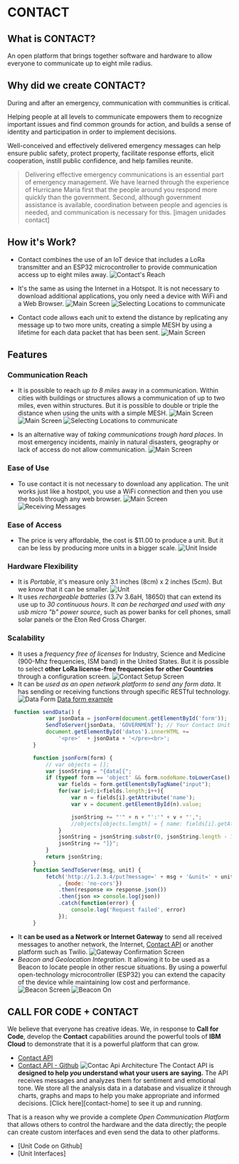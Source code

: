 # CONTACT

## What is CONTACT?
An open platform that brings together software and hardware to allow everyone to communicate up to eight mile radius.

## Why did we create CONTACT?
During and after an emergency, communication with communities is critical.

Helping people at all levels to communicate empowers them to recognize important issues and find common grounds for action, and builds a sense of identity and participation in order to implement decisions.

Well-conceived and effectively delivered emergency messages can help ensure public safety, protect property, facilitate response efforts, elicit cooperation, instill public confidence, and help families reunite.

> Delivering effective emergency communications is an essential part of emergency management. We have learned through the experience of Hurricane Maria first that the people around you respond more quickly than the government. Second, although government assistance is available, coordination between people and agencies is needed, and communication is necessary for this.
[imagen unidades contact]


## How it's Work?
- Contact combines the use of an IoT device that includes a LoRa transmitter and an ESP32 microcontroller to provide communication access up to eight miles away.
![Contact's Reach](/Platform/images/contact-reach.png)

- It's the same as using the Internet in a Hotspot. It is not necessary to download additional applications, you only need a device with WiFi and a Web Browser.
![Main Screen](/Platform/images/group-msg-00.png)
![Selecting Locations to communicate](/Platform/images/sending-msg.png)

- Contact code allows each unit to extend the distance by replicating any message up to two more units, creating a simple MESH by using a lifetime for each data packet that has been sent.
![Main Screen](/Platform/images/simple-mesh.png)

## Features
### Communication Reach
- It is possible to reach *up to 8 miles* away in a communication. Within cities with buildings or structures allows a communication of up to two miles, even within structures. But it is possible to double or triple the distance when using the units with a simple MESH.
![Main Screen](/Platform/images/contact-reach.png)
![Main Screen](/Platform/images/simple-mesh.png)
![Selecting Locations to communicate](/Platform/images/msg-units-selection.png)

- Is an alternative way of *taking communications trough hard places*. In most emergency incidents, mainly in natural disasters, geography or lack of access do not allow communication.
![Main Screen](/Platform/images/simple-mesh.png)

### Ease of Use
- To use contact it is not necessary to download any application. The unit works just like a hostpot, you use a WiFi connection and then you use the tools through any web browser.
![Main Screen](/Platform/images/group-msg-00.png)
![Receiving Messages](/Platform/images/group-msg-02.png)

### Ease of Access
- The price is very affordable, the cost is $11.00 to produce a unit. But it can be less by producing more units in a bigger scale.
![Unit Inside](/Platform/images/unit-inside.jpg)

### Hardware Flexibility
- It is *Portable*, it's measure only 3.1 inches (8cm) x 2 inches (5cm). But we know that it can be smaller.
![Unit](/Platform/images/contact-unit.jpg)
- It uses *rechargeable batteries* (3.7v 3.6aH, 18650) that can extend its use up to *30 continuous hours*. It *can be recharged and used with any usb micro "b" power source*, such as power banks for cell phones, small solar panels or the Eton Red Cross Charger.


### Scalability
- It uses a *frequency free of licenses* for Industry, Science and Medicine (900-Mhz frequencies, ISM band) in the United States. But it is possible to select **other LoRa license-free frequencies for other Countries** through a configuration screen.
![Contact Setup Screen](/Platform/images/contact-setup.png)
- It can be *used as an open network platform to send any form data*. It has sending or receiving functions through specific RESTful technology.
![Data Form](/Platform/images/form-data.png)
[Data form example]
```javascript
  function sendData() {
            var jsonData = jsonForm(document.getElementById('form'));
            SendToServer(jsonData, 'GOVERNMENT'); // Your Contact Unit
            document.getElementById('datos').innerHTML += 
                '<pre>'  + jsonData + '</pre><br>';            
        }

        function jsonForm(form) {  
            // var objects = [];  
            var jsonString = "{data[{";
            if (typeof form == 'object' && form.nodeName.toLowerCase() == "form") {  
                var fields = form.getElementsByTagName("input");  
                for(var i=0;i<fields.length;i++){ 
                    var n = fields[i].getAttribute('name'); 
                    var v = document.getElementById(n).value;

                    jsonString += "'" + n + "':'" + v + "',";
                    //objects[objects.length] = { name: fields[i].getAttribute("name"), value: fields[i].getAttribute("value") };  
                }  
                jsonString = jsonString.substr(0, jsonString.length - 1);
                jsonString += "]}";
            }  
            return jsonString;  
        }      
        function SendToServer(msg, unit) {         
            fetch('http://1.2.3.4/put?message=' + msg + '&unit=' + unit + '&usr=JSON'
                , {mode: 'no-cors'})
                .then(response => response.json())
                .then(json => console.log(json))
                .catch(function(error) {  
                    console.log('Request failed', error)  
                });
        }       
```
- It **can be used as a Network or Internet Gateway** to send all received messages to another network, the Internet,  [Contact API] or another platform such as Twilio.
![Gateway Confirmation Screen](/Platform/images/gateway.png)
- *Beacon and Geolocation Integration*. It allowing it to be used as a Beacon to locate people in other rescue situations. By using a powerful open-technology microcontroller (ESP32) you can extend the capacity of the device while maintaining low cost and performance. 
![Beacon Screen](/Platform/images/beacon-option.png)
![Beacon On](/Platform/images/beacon-active.png)

## CALL FOR CODE + CONTACT
We believe that everyone has creative ideas. We, in response to **Call for Code**, develop the **Contact** capabilities around the powerful tools of **IBM Cloud** to demonstrate that it is a powerful platform that can grow.
- [Contact API]
- [Contact API - Github]
![Contac Api Architecture](/API/images/architecture.png)
The Contact API is **designed to help _you_ understand what your users are saying.** The API receives messages and analyzes them for sentiment and emotional tone. We store all the analysis data in a database and visualize it through charts, graphs and maps to help you make appropriate and informed decisions. [Click here][contact-home] to see it up and running.

That is a reason why we provide a complete *Open Communication Platform* that allows others to control the hardware and the data directly; the people can create custom interfaces and even send the data to other platforms.
- [Unit Code on Github]
- [Unit Interfaces]


[inside]: https://github.com/jdastas/contact-platform/Platform/images/unit-inside.jpg "Unit Inside"
[setup]: https://github.com/jdastas/contact-platform/Platform/images/setup.png "Contact Setup Screen"
[gateway]: https://github.com/jdastas/contact-platform/Platform/images/gateway.png "Internet Gateway"
[Data form example]: https://github.com/jdastas/contact-platform/Platform/interfaces/form-data.html "Data Form Demo"
[Contact API]: https://contact-app.mybluemix.net/ "Contact API"
[Contact API - Github]: https://github.com/javierdastas/Contact/tree/master/API
